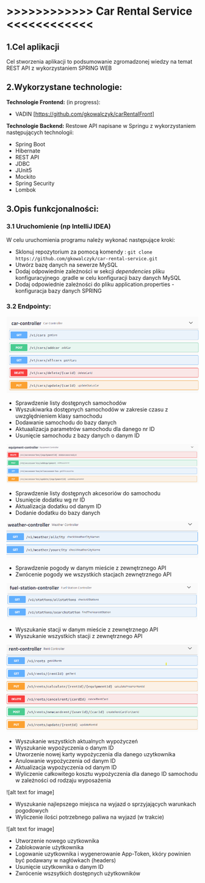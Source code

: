 #                              >>>>>>>>>>>> Car Rental Service <<<<<<<<<<<<


## 1.Cel aplikacji

Cel stworzenia aplikacji to podsumowanie zgromadzonej wiedzy na temat REST API z wykorzystaniem SPRING WEB

## 2.Wykorzystane technologie:

 **Technologie Frontend:** (in progress):
- VADIN
[https://github.com/gkowalczyk/carRentalFront]

**Technologie Backend:**
Restowe API napisane w Springu z wykorzystaniem następujących technologii:
- Spring Boot 
- Hibernate
- REST API
- JDBC
- JUnit5
- Mockito
- Spring Security
- Lombok

## 3.Opis funkcjonalności:

 ### 3.1 Uruchomienie (np IntelliJ IDEA) 

 W celu uruchomienia programu należy wykonać następujące kroki: 

- Sklonuj repozytorium za pomocą komendy : 
`git clone https://github.com/gkowalczyk/car-rental-service.git`
- Utwórz bazę danych na sewerze MySQL
- Dodaj odpowiednie zależności w sekcji *dependencies* pliku konfiguracyjnego .gradle w celu konfiguracji bazy danych MySQL
- Dodaj odpowiednie zależności do pliku application.properties - konfiguracja bazy danych SPRING

### 3.2 Endpointy: 

![alt text for image](https://github.com/gkowalczyk/car-rental-service/blob/main/src/main/resources/car-controller.bmp)
- Sprawdzenie listy dostępnych samochodów 
- Wyszukiwarka dostępnych samochodów w zakresie czasu z uwzględnieniem klasy samochodu
- Dodawanie samochodu do bazy danych
- Aktuaalizacja parametrów samochodu dla danego nr ID
- Usunięcie samochodu z bazy danych o danym ID

![alt text for image](https://github.com/gkowalczyk/car-rental-service/blob/main/src/main/resources/equipment-controller.png)
- Sprawdzenie listy dostępnych akcesoriów do samochodu
- Usunięcie dodatku wg nr ID
- Aktualizacja dodatku od danym ID
- Dodanie dodatku do bazy danych

![alt text for image](https://github.com/gkowalczyk/car-rental-service/blob/main/src/main/resources/weather-controller.png)
- Sprawdzenie pogody w danym mieście z zewnętrznego API 
- Zwrócenie pogody we wszystkich stacjach  zewnętrznego API

![alt text for image](https://github.com/gkowalczyk/car-rental-service/blob/main/src/main/resources/fuel-station-controller.png)
- Wyszukanie stacji w danym mieście z zewnętrznego API
- Wyszukanie wszystkich stacji z  zewnętrznego API

![alt text for image](https://github.com/gkowalczyk/car-rental-service/blob/main/src/main/resources/rent-controller.png)
- Wyszukanie wszystkich aktualnych wypożyczeń
- Wyszukanie wypożyczenia o danym ID
- Utworzenie nowej karty wypożyczenia dla danego uzytkownika
- Anulowanie wypożyczenia od danym ID
- Aktualizacja wypożyczenia od danym ID
- Wyliczenie całkowitego kosztu wypożyczenia dla danego ID samochodu w zależności od rodzaju wyposażenia 

![alt text for image]
- Wyszukanie najlepszego miejsca na wyjazd o sprzyjających warunkach pogodowych
- Wyliczenie ilości potrzebnego paliwa na wyjazd (w trakcie)

![alt text for image]
- Utworzenie nowego uzytkownika
- Zablokowanie użytkownika
- Logowanie uzytkownika i wygenerowanie App-Token, kkóry powinien być podawany  w nagłówkach (headers)
- Usunięcie uzytkownika o danym ID
- Zwrócenie wszsytkich dostępnych użytkowników







